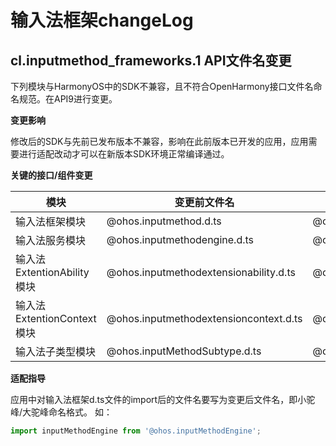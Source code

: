 # 输入法框架changeLog

## cl.inputmethod_frameworks.1 API文件名变更

下列模块与HarmonyOS中的SDK不兼容，且不符合OpenHarmony接口文件名命名规范。在API9进行变更。

 **变更影响**
 
 修改后的SDK与先前已发布版本不兼容，影响在此前版本已开发的应用，应用需要进行适配改动才可以在新版本SDK环境正常编译通过。
 
 **关键的接口/组件变更**
 
| 模块 | 变更前文件名 | 变更后文件名 |
|------|--------------|--------------|
| 输入法框架模块 | @ohos.inputmethod.d.ts |@ohos.inputMethod.d.ts |
| 输入法服务模块 |@ohos.inputmethodengine.d.ts | @ohos.inputMethodEngine.d.ts |
| 输入法ExtentionAbility模块 | @ohos.inputmethodextensionability.d.ts | @ohos.InputMethodExtensionAbility.d.ts |
| 输入法ExtentionContext模块 |@ohos.inputmethodextensioncontext.d.ts | @ohos.InputMethodExtensionContext.d.ts |
| 输入法子类型模块 | @ohos.inputMethodSubtype.d.ts | @ohos.InputMethodSubtype.d.ts |
 
 **适配指导**
 
 应用中对输入法框架d.ts文件的import后的文件名要写为变更后文件名，即小驼峰/大驼峰命名格式。
 如：
 
```js
import inputMethodEngine from '@ohos.inputMethodEngine';
```
 
 
